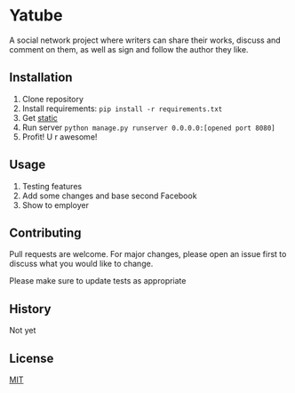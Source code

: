
# Yatube
 A social network project where writers can share their works, 
 discuss and comment on them, as well as sign and follow the author they like.
## Installation
1. Clone repository
2. Install requirements: `pip install -r requirements.txt`
3. Get [static](https://code.s3.yandex.net/backend-developer/learning-materials/static.zip)
4. Run server `python manage.py runserver 0.0.0.0:[opened port 8080]`
5. Profit! U r awesome!
## Usage
1. Testing features
2. Add some changes and base second Facebook
3. Show to employer
## Contributing
Pull requests are welcome. For major changes, please open an issue first to discuss what you would like to change.

Please make sure to update tests as appropriate
## History
Not yet
## License
[MIT](https://choosealicense.com/licenses/mit/)
